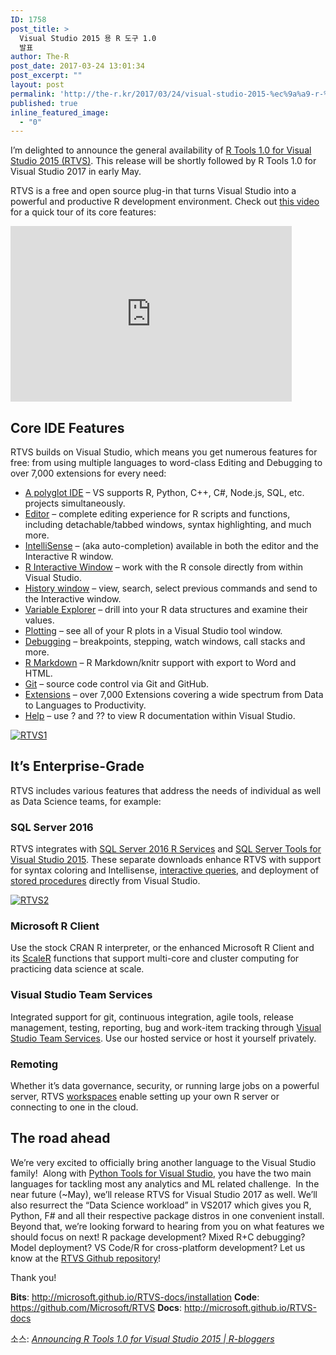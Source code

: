 ```yaml
---
ID: 1758
post_title: >
  Visual Studio 2015 용 R 도구 1.0
  발표
author: The-R
post_date: 2017-03-24 13:01:34
post_excerpt: ""
layout: post
permalink: 'http://the-r.kr/2017/03/24/visual-studio-2015-%ec%9a%a9-r-%eb%8f%84%ea%b5%ac-1-0-%eb%b0%9c%ed%91%9c/'
published: true
inline_featured_image:
  - "0"
---
```

I’m delighted to announce the general availability of <a href="http://microsoft.github.io/RTVS-docs/" target="_blank" rel="nofollow">R Tools 1.0 for Visual Studio 2015 (RTVS)</a>. This release will be shortly followed by R Tools 1.0 for Visual Studio 2017 in early May.

RTVS is a free and open source plug-in that turns Visual Studio into a powerful and productive R development environment. Check out <a href="https://www.youtube.com/watch?v=RcSDEfMgUvU" target="_blank" rel="nofollow">this video</a> for a quick tour of its core features:
<p class="asset-video"><iframe src="https://www.youtube.com/embed/RcSDEfMgUvU" width="450" height="281" frameborder="0" allowfullscreen="allowfullscreen" data-mce-fragment="1"></iframe></p>

<h2>Core IDE Features</h2>
RTVS builds on Visual Studio, which means you get numerous features for free: from using multiple languages to word-class Editing and Debugging to over 7,000 extensions for every need:
<ul>
 	<li><a href="http://microsoft.github.io/RTVS-docs/polyglot.html" target="_blank" rel="nofollow">A polyglot IDE</a> – VS supports R, Python, C++, C#, Node.js, SQL, etc. projects simultaneously.</li>
 	<li><a href="http://microsoft.github.io/RTVS-docs/editing.html" target="_blank" rel="nofollow">Editor</a> – complete editing experience for R scripts and functions, including detachable/tabbed windows, syntax highlighting, and much more.</li>
 	<li><a href="http://microsoft.github.io/RTVS-docs/intellisense.html" target="_blank" rel="nofollow">IntelliSense</a> – (aka auto-completion) available in both the editor and the Interactive R window.</li>
 	<li><a href="http://microsoft.github.io/RTVS-docs/interactive-repl.html" target="_blank" rel="nofollow">R Interactive Window</a> – work with the R console directly from within Visual Studio.</li>
 	<li><a href="http://microsoft.github.io/RTVS-docs/history.html" target="_blank" rel="nofollow">History window</a> – view, search, select previous commands and send to the Interactive window.</li>
 	<li><a href="http://microsoft.github.io/RTVS-docs/variable-explorer.html" target="_blank" rel="nofollow">Variable Explorer</a> – drill into your R data structures and examine their values.</li>
 	<li><a href="http://microsoft.github.io/RTVS-docs/plotting.html" target="_blank" rel="nofollow">Plotting</a> – see all of your R plots in a Visual Studio tool window.</li>
 	<li><a href="http://microsoft.github.io/RTVS-docs/debugging.html" target="_blank" rel="nofollow">Debugging</a> – breakpoints, stepping, watch windows, call stacks and more.</li>
 	<li><a href="http://microsoft.github.io/RTVS-docs/rmarkdown.html" target="_blank" rel="nofollow">R Markdown</a> – R Markdown/knitr support with export to Word and HTML.</li>
 	<li><a href="http://microsoft.github.io/RTVS-docs/git.html" target="_blank" rel="nofollow">Git</a> – source code control via Git and GitHub.</li>
 	<li><a href="http://microsoft.github.io/RTVS-docs/extensions.html" target="_blank" rel="nofollow">Extensions</a> – over 7,000 Extensions covering a wide spectrum from Data to Languages to Productivity.</li>
 	<li><a href="http://microsoft.github.io/RTVS-docs/help.html" target="_blank" rel="nofollow">Help</a> – use ? and ?? to view R documentation within Visual Studio.</li>
</ul>
<a class="asset-img-link" href="http://revolution-computing.typepad.com/.a/6a010534b1db25970b01bb0986bf01970d-pi" target="_blank" rel="nofollow"><img class="asset  asset-image at-xid-6a010534b1db25970b01bb0986bf01970d image-full img-responsive" title="RTVS1" src="http://revolution-computing.typepad.com/.a/6a010534b1db25970b01bb0986bf01970d-800wi" alt="RTVS1" border="0" data-lazy-loaded="true" /></a>
<h2>It’s Enterprise-Grade</h2>
RTVS includes various features that address the needs of individual as well as Data Science teams, for example:
<h3>SQL Server 2016</h3>
RTVS integrates with <a href="https://msdn.microsoft.com/en-us/library/mt604845.aspx" target="_blank" rel="nofollow">SQL Server 2016 R Services</a> and <a href="https://msdn.microsoft.com/en-us/mt186501.aspx" target="_blank" rel="nofollow">SQL Server Tools for Visual Studio 2015</a>. These separate downloads enhance RTVS with support for syntax coloring and Intellisense, <a href="http://microsoft.github.io/RTVS-docs/sqlserver.html" target="_blank" rel="nofollow">interactive queries</a>, and deployment of <a href="http://microsoft.github.io/RTVS-docs/sqlserver.html" target="_blank" rel="nofollow">stored procedures</a> directly from Visual Studio.

<a class="asset-img-link" href="http://revolution-computing.typepad.com/.a/6a010534b1db25970b01bb0986bf14970d-pi" target="_blank" rel="nofollow"><img class="asset  asset-image at-xid-6a010534b1db25970b01bb0986bf14970d image-full img-responsive" title="RTVS2" src="http://revolution-computing.typepad.com/.a/6a010534b1db25970b01bb0986bf14970d-800wi" alt="RTVS2" border="0" data-lazy-loaded="true" /></a>
<h3>Microsoft R Client</h3>
Use the stock CRAN R interpreter, or the enhanced Microsoft R Client and its <a href="https://msdn.microsoft.com/en-us/microsoft-r/scaler-getting-started" target="_blank" rel="nofollow">ScaleR</a> functions that support multi-core and cluster computing for practicing data science at scale.
<h3>Visual Studio Team Services</h3>
Integrated support for git, continuous integration, agile tools, release management, testing, reporting, bug and work-item tracking through <a href="https://www.visualstudio.com/vso/" target="_blank" rel="nofollow">Visual Studio Team Services</a>. Use our hosted service or host it yourself privately.
<h3>Remoting</h3>
Whether it’s data governance, security, or running large jobs on a powerful server, RTVS <a href="http://microsoft.github.io/RTVS-docs/remote-execution.html" target="_blank" rel="nofollow">workspaces</a> enable setting up your own R server or connecting to one in the cloud.
<h2>The road ahead</h2>
We’re very excited to officially bring another language to the Visual Studio family!  Along with <a href="https://www.visualstudio.com/vs/python/" target="_blank" rel="nofollow">Python Tools for Visual Studio</a>, you have the two main languages for tackling most any analytics and ML related challenge.  In the near future (~May), we’ll release RTVS for Visual Studio 2017 as well. We’ll also resurrect the “Data Science workload” in VS2017 which gives you R, Python, F# and all their respective package distros in one convenient install. Beyond that, we’re looking forward to hearing from you on what features we should focus on next! R package development? Mixed R+C debugging? Model deployment? VS Code/R for cross-platform development? Let us know at the <a href="https://github.com/Microsoft/RTVS" target="_blank" rel="nofollow">RTVS Github repository</a>!

Thank you!

<strong>Bits</strong>: <a href="http://microsoft.github.io/RTVS-docs/installation" target="_blank" rel="nofollow">http://microsoft.github.io/RTVS-docs/installation
</a><strong>Code</strong>: <a href="https://github.com/Microsoft/RTVS" target="_blank" rel="nofollow">https://github.com/Microsoft/RTVS
</a><strong>Docs</strong>: <a href="http://microsoft.github.io/RTVS-docs" target="_blank" rel="nofollow">http://microsoft.github.io/RTVS-docs</a>

소스: <em><a href="https://www.r-bloggers.com/announcing-r-tools-1-0-for-visual-studio-2015/">Announcing R Tools 1.0 for Visual Studio 2015 | R-bloggers</a></em>